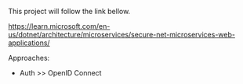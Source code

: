 This project will follow the link bellow.

https://learn.microsoft.com/en-us/dotnet/architecture/microservices/secure-net-microservices-web-applications/


Approaches:
 - Auth >> OpenID Connect